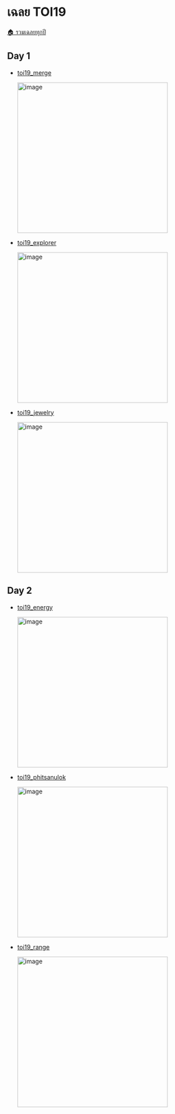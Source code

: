# เฉลย TOI19

[🏠 รวมเฉลยทุกปี](../)

## Day 1

- [toi19_merge](./toi19_merge)

  <img width="350" alt="image" src="https://github.com/krist7599555/toi/assets/19445033/23655709-695a-4a82-8d02-c39f97ccf9ac">

- [toi19_explorer](./toi19_explorer)

  <img width="350" alt="image" src="https://github.com/krist7599555/toi/assets/19445033/1c1e7a55-a123-4f21-8a60-cfc0eac008a3">

- [toi19_jewelry](./toi19_jewelry)

  <img width="350" alt="image" src="https://github.com/krist7599555/toi/assets/19445033/95ccb6f3-3f7f-47d0-b003-390ce1b5a8d0">

## Day 2

- [toi19_energy](./toi19_energy)

  <img width="350" alt="image" src="https://github.com/krist7599555/toi/assets/19445033/1940644a-8b27-4212-9c61-8190b575be78">

- [toi19_phitsanulok](./toi19_phitsanulok)

  <img width="350" alt="image" src="https://github.com/krist7599555/toi/assets/19445033/960f2a15-2f6d-4ee2-9dbc-06889ea5245c">

- [toi19_range](./toi19_range)

  <img width="350" alt="image" src="https://github.com/krist7599555/toi/assets/19445033/84d7f1c6-da5e-47ca-a795-7161b801600e">
